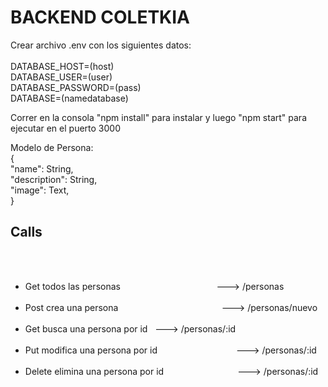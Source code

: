# BACKEND COLETKIA
<p>Crear archivo .env con los siguientes datos:</br>
</br>
DATABASE_HOST=(host) </br>
DATABASE_USER=(user) </br>
DATABASE_PASSWORD=(pass) </br>
DATABASE=(namedatabase)
</p>

<p>Correr en la consola "npm install" para instalar y luego "npm start" para ejecutar en el puerto 3000 </br>
</p>
 
 <p> Modelo de Persona:</br>
 {</br>
    "name": String,</br>
    "description": String,</br>
    "image": Text,</br>
}</p>

<h2>Calls</h2>
  <ul>
        <li>Get todos las personas                                       --->  /personas</li>
        <li>Post crea una persona                                           --->  /personas/nuevo</li>
        <li>Get busca una persona por id                                                     --->  /personas/:id</li>
        <li>Put modifica una persona por id                                --->  /personas/:id</li>
        <li>Delete elimina una persona por id                              --->  /personas/:id</li>
                 
    </ul>

